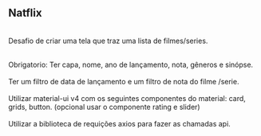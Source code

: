 ## Natflix
<br>Desafio de criar uma tela que traz uma lista de filmes/series.</br> 

<br>Obrigatorio:  Ter capa, nome, ano de lançamento, nota, gêneros e sinópse.</br> 
<br>Ter um filtro de data de lançamento e um filtro de nota do filme /serie.</br> 
<br>Utilizar material-ui v4 com os seguintes componentes do material: card, grids, button. (opcional usar o componente rating e slider)</br> 
<br>Utilizar a biblioteca de requições axios para fazer as chamadas api.</br>
